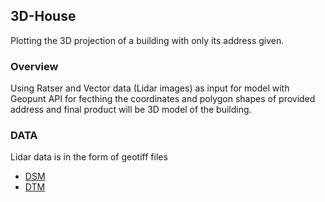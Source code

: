 ## 3D-House

Plotting the 3D projection of a building with only its address given.

### Overview 

Using Ratser and Vector data (Lidar images) as input for model with Geopunt API for fecthing the coordinates and polygon shapes of provided address and final product will be 3D model of the building.

### DATA

Lidar data is in the form of geotiff files
- [DSM](http://www.geopunt.be/download?container=dhm-vlaanderen-ii-dsm-raster-1m)
- [DTM](http://www.geopunt.be/download?container=dhm-vlaanderen-ii-dtm-raster-1m)


